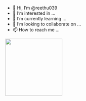 - 👋 Hi, I’m @reethu039
- 👀 I’m interested in ...
- 🌱 I’m currently learning ...
- 💞️ I’m looking to collaborate on ...
- 📫 How to reach me ...

<img height="180em" src="https://github-readme-stats.vercel.app/api?username=reethu039&show_icons=true&hide_border=true&&count_private=true&include_all_commits=true" />
<!---
reethu039/reethu039 is a ✨ special ✨ repository because its `README.md` (this file) appears on your GitHub profile.
You can click the Preview link to take a look at your changes.
--->

